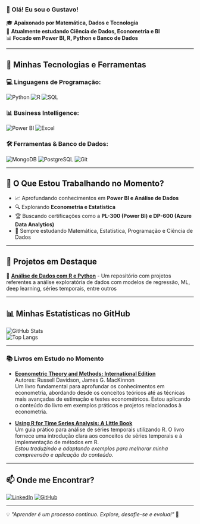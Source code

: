 ### 👋 Olá! Eu sou o Gustavo!

🎓 **Apaixonado por Matemática, Dados e Tecnologia**  
🚀 **Atualmente estudando Ciência de Dados, Econometria e BI**  
📊 **Focado em Power BI, R, Python e Banco de Dados**  

---

## 📌 **Minhas Tecnologias e Ferramentas**

### 💻 Linguagens de Programação:
![Python](https://img.shields.io/badge/Python-3776AB?style=for-the-badge&logo=python&logoColor=white)
![R](https://img.shields.io/badge/R-276DC3?style=for-the-badge&logo=r&logoColor=white)
![SQL](https://img.shields.io/badge/SQL-4479A1?style=for-the-badge&logo=postgresql&logoColor=white)

### 📊 Business Intelligence:
![Power BI](https://img.shields.io/badge/Power%20BI-F2C811?style=for-the-badge&logo=powerbi&logoColor=black)
![Excel](https://img.shields.io/badge/Excel-217346?style=for-the-badge&logo=microsoft-excel&logoColor=white)

### 🛠️ Ferramentas & Banco de Dados:
![MongoDB](https://img.shields.io/badge/MongoDB-47A248?style=for-the-badge&logo=mongodb&logoColor=white)
![PostgreSQL](https://img.shields.io/badge/PostgreSQL-336791?style=for-the-badge&logo=postgresql&logoColor=white)
![Git](https://img.shields.io/badge/Git-F05032?style=for-the-badge&logo=git&logoColor=white)

---

## 🚀 **O Que Estou Trabalhando no Momento?**
- 📈 Aprofundando conhecimentos em **Power BI e Análise de Dados**
- 🔍 Explorando **Econometria e Estatística**
- 🏆 Buscando certificações como a **PL-300 (Power BI) e DP-600 (Azure Data Analytics)**
- 📖 Sempre estudando Matemática, Estatística, Programação e Ciência de Dados

---

## 📂 **Projetos em Destaque**

🔹 [**Análise de Dados com R e Python**](https://github.com/dataexpert0/Data-Analysis-Study) - Um repositório com projetos referentes a análise exploratória de dados com modelos de regressão, ML, deep learning, séries temporais, entre outros

---

## 📊 **Minhas Estatísticas no GitHub**
![GitHub Stats](https://github-readme-stats.vercel.app/api?username=dataexpert0&show_icons=true&theme=radical)  
![Top Langs](https://github-readme-stats.vercel.app/api/top-langs/?username=dataexpert0&layout=compact&theme=radical)

---

### 📚 Livros em Estudo no Momento

- **[Econometric Theory and Methods: International Edition](https://www.amazon.com/Econometric-Theory-Methods-International-MacKinnon/dp/0195391055)**  
  Autores: Russell Davidson, James G. MacKinnon  
  Um livro fundamental para aprofundar os conhecimentos em econometria, abordando desde os conceitos teóricos até as técnicas mais avançadas de estimação e testes econométricos. Estou aplicando o conteúdo do livro em exemplos práticos e projetos relacionados à econometria.

- **[Using R for Time Series Analysis: A Little Book](https://a-little-book-of-r-for-time-series.readthedocs.io/en/latest/src/timeseries.html)**  
  Um guia prático para análise de séries temporais utilizando R. O livro fornece uma introdução clara aos conceitos de séries temporais e à implementação de métodos em R.  
  *Estou traduzindo e adaptando exemplos para melhorar minha compreensão e aplicação do conteúdo.*

---

## 📫 **Onde me Encontrar?**
[![LinkedIn](https://img.shields.io/badge/LinkedIn-0077B5?style=for-the-badge&logo=linkedin&logoColor=white)](https://www.linkedin.com/in/gustavo-marcato-goulart/)
[![GitHub](https://img.shields.io/badge/GitHub-100000?style=for-the-badge&logo=github&logoColor=white)](https://github.com/dataexpert0/)

---

💡 *"Aprender é um processo contínuo. Explore, desafie-se e evolua!"* 🚀
